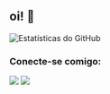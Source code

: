  ## oi! 👋
  
  ![Estatísticas do GitHub](https://github-readme-stats.vercel.app/api?username=sammarlley&show_icons=true&theme=radical)

  ### Conecte-se comigo:
  [<img src="https://img.shields.io/badge/linkedin-%230077B5.svg?&style=for-the-badge&logo=linkedin&logoColor=white" />](https://www.linkedin.com/in/samuelmarley/)
  [<img src="https://img.shields.io/badge/instagram-%23E4405F.svg?&style=for-the-badge&logo=instagram&logoColor=white">](https://www.instagram.com/sa.marlley/)

